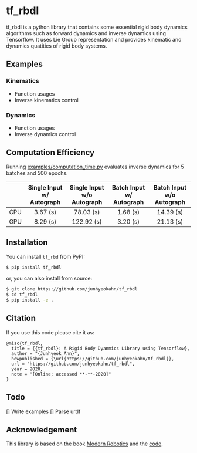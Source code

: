 # tf_rbdl
tf_rbdl is a python library that contains some essential rigid body dynamics
algorithms such as forward dynamics and inverse dynamics using Tensorflow. It
uses Lie Group representation and provides kinematic and dynamics quatities of
rigid body systems.

## Examples
### Kinematics
- Function usages
- Inverse kinematics control
### Dynamics
- Function usages
- Inverse dynamics control

## Computation Efficiency
Running [examples/computation_time.py](https://github.com/junhyeokahn/tf_rbdl/blob/master/examples/computation_time.py) evaluates inverse dynamics for 5 batches and 500 epochs.

|     | Single Input w/ Autograph | Single Input w/o Autograph | Batch Input w/ Autograph | Batch Input w/o Autograph |
|:---:|:-------------------------:|:--------------------------:|:------------------------:|:-------------------------:|
| CPU |          3.67 (s)         |          78.03 (s)         |         1.68 (s)         |         14.39 (s)         |
| GPU |          8.29 (s)         |         122.92 (s)         |         3.20 (s)         |         21.13 (s)         |

## Installation
You can install `tf_rbd` from PyPI:
```bash
$ pip install tf_rbdl
```
or, you can also install from source:
```bash
$ git clone https://github.com/junhyeokahn/tf_rbdl
$ cd tf_rbdl
$ pip install -e .
```

## Citation
If you use this code please cite it as:

```
@misc{tf_rbdl,
  title = {{tf_rbdl}: A Rigid Body Dyanmics Library using Tensorflow},
  author = "{Junhyeok Ahn}",
  howpublished = {\url{https://github.com/junhyeokahn/tf_rbdl}},
  url = "https://github.com/junhyeokahn/tf_rbdl",
  year = 2020,
  note = "[Online; accessed **-**-2020]"
}
```

## Todo
[] Write examples
[] Parse urdf

## Acknowledgement
This library is based on the book [Modern
Robotics](http://hades.mech.northwestern.edu/index.php/Modern_Robotics) and the
[code](https://github.com/NxRLab/ModernRobotics).

